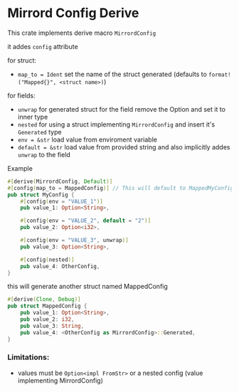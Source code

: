 # Mirrord Config Derive

This crate implements derive macro `MirrordConfig`

it addes `config` attribute

for struct:
- `map_to = Ident` set the name of the struct generated (defaults to `format!("Mapped{}", <struct name>)`)

for fields:
- `unwrap` for generated struct for the field remove the Option and set it to inner type 
- `nested` for using a struct implementing `MirrordConfig` and insert it's `Generated` type
- `env = &str` load value from enviroment variable
- `default = &str` load value from provided string and also implicitly addes `unwrap` to the field


Example

```rust
#[derive(MirrordConfig, Default)]
#[config(map_to = MappedConfig)] // This will default to MappedMyConfig unless you want change it don't add this attribute
pub struct MyConfig {
    #[config(env = "VALUE_1")]
    pub value_1: Option<String>,

    #[config(env = "VALUE_2", default = "2")]
    pub value_2: Option<i32>,

    #[config(env = "VALUE_3", unwrap)]
    pub value_3: Option<String>,

    #[config(nested)]
    pub value_4: OtherConfig,
}


```

this will generate another struct named MappedConfig

```rust
#[derive(Clone, Debug)]
pub struct MappedConfig {
    pub value_1: Option<String>,
    pub value_2: i32,
    pub value_3: String,
    pub value_4: <OtherConfig as MirrordConfig>::Generated,
}

```


### Limitations:
* values must be `Option<impl FromStr>` or a nested config (value implementing MirrordConfig)
